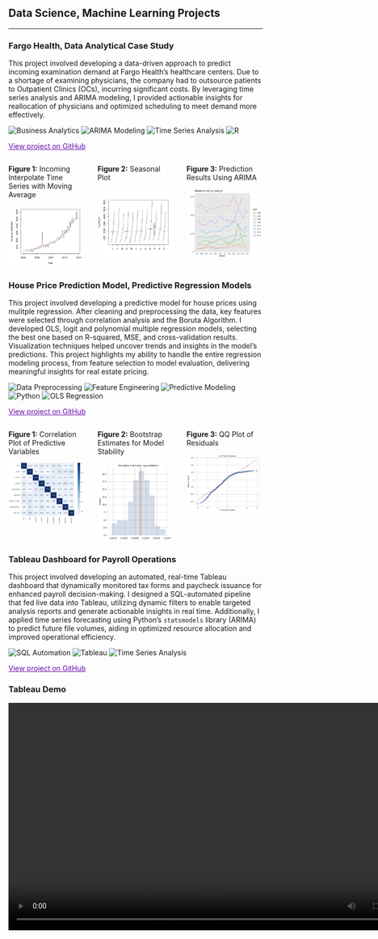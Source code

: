 ## Data Science, Machine Learning Projects 

<hr> <!-- This adds the line below the title -->

### Fargo Health, Data Analytical Case Study

This project involved developing a data-driven approach to predict incoming examination demand at Fargo Health’s healthcare centers. Due to a shortage of examining physicians, the company had to outsource patients to Outpatient Clinics (OCs), incurring significant costs. By leveraging time series analysis and ARIMA modeling, I provided actionable insights for reallocation of physicians and optimized scheduling to meet demand more effectively.

![Business Analytics](https://img.shields.io/badge/Business_Analytics-lightgrey?style=flat-square)
![ARIMA Modeling](https://img.shields.io/badge/ARIMA_Modeling-lightgrey?style=flat-square)
![Time Series Analysis](https://img.shields.io/badge/Time_Series_Analysis-lightgrey?style=flat-square)
![R](https://img.shields.io/badge/R-lightgrey?style=flat-square&logo=R)

<a href="https://github.com/RaghaviRajumohan/Business-Analysis-Report/tree/main" style="color:#6a0dad;">View project on GitHub</a>

<div style="display: flex; justify-content: space-between; align-items: flex-start; flex-wrap: nowrap;">
  <div style="width: 30%; padding-right: 10px;">
    <p><strong>Figure 1:</strong> Incoming Interpolate Time Series with Moving Average</p>
    <img src="images/Moving Average - Fargo Health.png" alt="Incoming Interpolate Time Series" style="width: 100%; height: auto;"/>
  </div>
  <div style="width: 30%; padding-left: 10px; padding-right: 10px;">
    <p><strong>Figure 2:</strong> Seasonal Plot</p>
    <img src="images/Monthly Trend Analysis.png" alt="Seasonal Plot" style="width: 100%; height: auto;"/>
  </div>
  <div style="width: 30%; padding-left: 10px;">
    <p><strong>Figure 3:</strong> Prediction Results Using ARIMA</p>
    <img src="images/yearlyseasonality.png" alt="Prediction Results" style="width: 100%; height: auto;"/>
  </div>
</div>

### House Price Prediction Model, Predictive Regression Models

This project involved developing a predictive model for house prices using mulitple regression. After cleaning and preprocessing the data, key features were selected through correlation analysis and the Boruta Algorithm. I developed OLS, logit and polynomial multiple regression models, selecting the best one based on R-squared, MSE, and cross-validation results. Visualization techniques helped uncover trends and insights in the model’s predictions. This project highlights my ability to handle the entire regression modeling process, from feature selection to model evaluation, delivering meaningful insights for real estate pricing.

![Data Preprocessing](https://img.shields.io/badge/Data_Preprocessing-lightgrey?style=flat-square)
![Feature Engineering](https://img.shields.io/badge/Feature_Engineering-lightgrey?style=flat-square)
![Predictive Modeling](https://img.shields.io/badge/Predictive_Modeling-lightgrey?style=flat-square)
![Python](https://img.shields.io/badge/Python-lightgrey?style=flat-square&logo=python)
![OLS Regression](https://img.shields.io/badge/OLS_Regression-lightgrey?style=flat-square)

<a href="https://github.com/RaghaviRajumohan/Regression-Models-" style="color:#6a0dad;">View project on GitHub</a>

<div style="display: flex; justify-content: space-between; align-items: flex-start; flex-wrap: nowrap;">
  <div style="width: 30%; padding-right: 10px;">
    <p><strong>Figure 1:</strong> Correlation Plot of Predictive Variables</p>
    <img src="images/corrplot.png" alt="Distribution of Housing Prices" style="width: 100%; height: auto;"/>
  </div>
  <div style="width: 30%; padding-left: 10px; padding-right: 10px;">
    <p><strong>Figure 2:</strong> Bootstrap Estimates for Model Stability</p>
    <img src="images/bootstrap.png" alt="Correlation Between Features" style="width: 100%; height: auto;"/>
  </div>
  <div style="width: 30%; padding-left: 10px;">
    <p><strong>Figure 3:</strong> QQ Plot of Residuals</p>
    <img src="images/residual plot.png" alt="Regression Residuals Plot" style="width: 100%; height: auto;"/>
  </div>
</div>

### Tableau Dashboard for Payroll Operations

This project involved developing an automated, real-time Tableau dashboard that dynamically monitored tax forms and paycheck issuance for enhanced payroll decision-making. I designed a SQL-automated pipeline that fed live data into Tableau, utilizing dynamic filters to enable targeted analysis reports and generate actionable insights in real time. Additionally, I applied time series forecasting using Python’s `statsmodels` library (ARIMA) to predict future file volumes, aiding in optimized resource allocation and improved operational efficiency.

![SQL Automation](https://img.shields.io/badge/SQL_Automation-lightgrey?style=flat-square)
![Tableau](https://img.shields.io/badge/Tableau-lightgrey?style=flat-square&logo=tableau)
![Time Series Analysis](https://img.shields.io/badge/Time_Series_Analysis-lightgrey?style=flat-square)

<a href="https://github.com/RaghaviRajumohan/Tableau-Dashboard-Project" style="color:#6a0dad;">View project on GitHub</a>

<div style="max-width: 800px; margin: 0 auto;">
  <h3>Tableau Demo</h3>
  <video width="800" height="450" controls>
    <source src="images/Tableau Demo.mov" type="video/mp4">
    Your browser does not support the video tag.
  </video>
</div>





